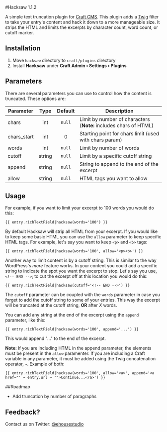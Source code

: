#Hacksaw 1.1.2

A simple text truncation plugin for [Craft CMS](http://buildwithcraft.com/). This plugin adds a [Twig](http://twig.sensiolabs.org/) filter to take your entry's content and hack it down to a more manageable size. It strips the HTML and limits the excerpts by character count, word count, or cutoff marker.

## Installation

1. Move `hacksaw` directory to `craft/plugins` directory
2. Install **Hacksaw** under **Craft Admin &rsaquo; Settings &rsaquo; Plugins**

## Parameters

There are several parameters you can use to control how the content is truncated. These options are:

| Parameter			| Type		| Default	| Description														|
| -----------------	| :-------:	| :-------:	| -----------------------------------------------------------------	|
| chars 			| int		| `null`	| Limit by number of characters (**Note:** includes chars of HTML)	|
| chars_start		| int		| 0			| Starting point for chars limit (used with chars param)			|
| words				| int		| `null`	| Limit by number of words											|
| cutoff			| string	| `null`	| Limit by a specific cutoff string									|
| append			| string	| `null`	| String to append to the end of the excerpt						|
| allow				| string	| `null`	| HTML tags you want to allow										|

## Usage

For example, if you want to limit your excerpt to 100 words you would do this:

```
{{ entry.richTextField|hacksaw(words='100') }}
```
By default Hacksaw will strip all HTML from your excerpt. If you would like to keep some basic HTML you can use the `allow` parameter to keep specific HTML tags. For example, let's say you want to keep `<p>` and `<b>` tags:

```
{{ entry.richTextField|hacksaw(words='100', allow='<p><b>') }}
```

Another way to limit content is by a cutoff string. This is similar to the way WordPress's *more* feature works. In your content you could add a specific string to indicate the spot you want the excerpt to stop. Let's say you use, `<!-- END -->`; to cut the excerpt off at this location you would do this:

```
{{ entry.richTextField|hacksaw(cutoff='<!-- END -->') }}
```

The `cutoff` parameter can be coupled with the `words` parameter in case you forget to add the cutoff string to some of your entries. This way the excerpt will be truncated at the cutoff string, **OR** after *X* words.

You can add any string at the end of the excerpt using the `append` parameter, like this:

```
{{ entry.richTextField|hacksaw(words='100', append='...') }}
```

This would append "..." to the end of the excerpt.

**Note:** If you are including HTML in the append parameter, the elements must be present in the `allow` paramenter. If you are including a Craft variable in any parameter, it must be added using the Twig concatenation operator, `~`. Example of both:

```
{{ entry.richTextField|hacksaw(words='100', allow='<a>', append='<a href="' ~ entry.url ~ '">Continue...</a>') }}
```

##Roadmap
- Add truncation by number of paragraphs

## Feedback?

Contact us on Twitter: [@ehousestudio](https://twitter.com/ehousestudio)
